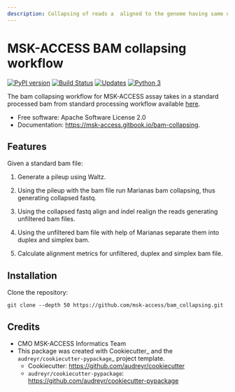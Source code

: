 ```yaml
---
description: Collapsing of reads a  aligned to the genome having same unique molecular identifier.
---
```


# MSK-ACCESS BAM collapsing workflow

[![PyPI version](https://badge.fury.io/py/bam-collapsing.svg)](https://badge.fury.io/py/bam-collapsing)
[![Build Status](https://travis-ci.org/msk-access/bam_collapsing.svg?branch=master)](https://travis-ci.org/msk-access/bam_collapsing)
[![Updates](https://pyup.io/repos/github/msk-access/bam_collapsing/shield.svg)](https://pyup.io/repos/github/msk-access/bam_collapsing/)
[![Python 3](https://pyup.io/repos/github/msk-access/bam_collapsing/python-3-shield.svg)](https://pyup.io/repos/github/msk-access/bam_collapsing/)

The bam collapsing workflow for MSK-ACCESS assay takes in a standard processed bam from standard processing workflow available [here](https://github.com/msk-access/standard_bam_processing). 

- Free software: Apache Software License 2.0
- Documentation: https://msk-access.gitbook.io/bam-collapsing.

## Features

Given a standard bam file: 

1. Generate a pileup using Waltz.

2. Using the pileup with the bam file run Marianas bam collapsing, thus generating collapsed fastq.

3. Using the collapsed fastq align and indel realign the reads generating unfiltered bam files.

4. Using the unfiltered bam file with help of Marianas separate them into duplex and simplex bam.

5. Calculate alignment metrics for unfiltered, duplex and simplex bam file.

## Installation

Clone the repository:

```
git clone --depth 50 https://github.com/msk-access/bam_collapsing.git
```

## Credits

- CMO MSK-ACCESS Informatics Team
- This package was created with Cookiecutter_ and the `audreyr/cookiecutter-pypackage`_ project template.
  - Cookiecutter: https://github.com/audreyr/cookiecutter
  - `audreyr/cookiecutter-pypackage`: https://github.com/audreyr/cookiecutter-pypackage

